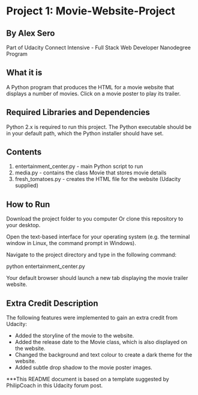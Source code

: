 # Project 1: Movie-Website-Project
## By Alex Sero 

Part of Udacity Connect Intensive - Full Stack Web Developer Nanodegree Program

## What it is

A Python program that produces the HTML for a movie website that displays a number of movies. Click on a movie poster to play its trailer.

## Required Libraries and Dependencies

Python 2.x is required to run this project. The Python executable should be in your default path, which the Python installer should have set.

## Contents

1. entertainment_center.py - main Python script to run
2. media.py - contains the class Movie that stores movie details
3. fresh_tomatoes.py - creates the HTML file for the website (Udacity supplied)

## How to Run

Download the project folder to you computer Or clone this repository to your desktop.

Open the text-based interface for your operating system (e.g. the terminal window in Linux, the command prompt in Windows).

Navigate to the project directory and type in the following command:

python entertainment_center.py

Your default browser should launch a new tab displaying the movie trailer website.

## Extra Credit Description

The following features were implemented to gain an extra credit from Udacity:

* Added the storyline of the movie to the website.
* Added the release date to the Movie class, which is also displayed on the website.
* Changed the background and text colour to create a dark theme for the website.
* Added subtle drop shadow to the movie poster images.

***This README document is based on a template suggested by PhilipCoach in this Udacity forum post.
